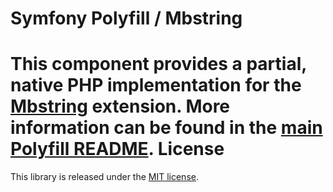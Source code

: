 Symfony Polyfill / Mbstring
===========================
This component provides a partial, native PHP implementation for the
[Mbstring](https://php.net/mbstring) extension.
More information can be found in the
[main Polyfill README](https://github.com/symfony/polyfill/blob/master/README.md).
License
=======
This library is released under the [MIT license](LICENSE).
